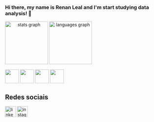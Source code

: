 ### Hi there, my name is Renan Leal and I'm start studying data analysis! 👋

<div style="display:inline-block;" align="center">
  <img src="https://github-readme-stats.vercel.app/api?hide_title=false&hide_rank=false&show_icons=true&include_all_commits=true&count_private=true&disable_animations=false&theme=dracula&locale=en&hide_border=false&username=Renan-Leal" height="140" alt="stats graph"  />
  <img src="https://github-readme-stats.vercel.app/api/top-langs?locale=en&hide_title=false&layout=compact&card_width=320&langs_count=5&theme=dracula&hide_border=false&username=Renan-Leal" height="140" alt="languages graph"  />
</div>
<p></p>

<div>
  <img width="45" height="45" src="https://cdn.jsdelivr.net/gh/devicons/devicon/icons/html5/html5-original.svg" />
  <img width="45" height="45" src="https://cdn.jsdelivr.net/gh/devicons/devicon/icons/python/python-original.svg"/>
  <img width="45" height="45" src="https://cdn.jsdelivr.net/gh/devicons/devicon/icons/java/java-original.svg" />
  <img width="45" height="45" src="https://cdn.jsdelivr.net/gh/devicons/devicon/icons/mysql/mysql-original.svg" />
</div>

<h2>Redes sociais</h2>

<div>
  <a href="https://www.linkedin.com/in/renan-leal-4225741a0/"><img src="https://img.shields.io/static/v1?message=LinkedIn&logo=linkedin&label=&color=0077B5&logoColor=white&labelColor=&style=for-the-badge" height="35" alt="linkedin logo"/></a>
 <a href="https://www.instagram.com/re_leaal/"><img src="https://img.shields.io/static/v1?message=Instagram&logo=instagram&label=&color=E4405F&logoColor=white&labelColor=&style=for-the-badge" height="35" alt="instagram logo"/></a>
</div>


